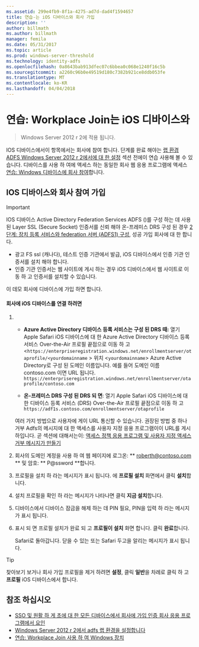 ```yaml
---
ms.assetid: 299e4fb9-8f1a-4275-ad7d-dad4f1594657
title: 연습-는 iOS 디바이스와 회사 가입
description: ''
author: billmath
ms.author: billmath
manager: femila
ms.date: 05/31/2017
ms.topic: article
ms.prod: windows-server-threshold
ms.technology: identity-adfs
ms.openlocfilehash: 0a8643bab913dfec07c6bbea0c068e1240f16c5b
ms.sourcegitcommit: a2260c96b0e49519d180c7382b921ce8ddb053fe
ms.translationtype: MT
ms.contentlocale: ko-KR
ms.lasthandoff: 04/04/2018
---
```

# <a name="walkthrough-workplace-join-with-an-ios-device"></a>연습: Workplace Join는 iOS 디바이스와

>Windows Server 2012 r 2에 적용 됩니다.

IOS 디바이스에서이 항목에서는 회사에 참여 합니다. 단계를 완료 해야는 [랩 환경 ADFS Windows Server 2012 r 2에서에 대 한 설정](../../ad-fs/deployment/Set-up-the-lab-environment-for-AD-FS-in-Windows-Server-2012-R2.md) 섹션 전에이 연습 사용해 볼 수 있습니다. 디바이스를 사용 하 여에 액세스 하는 동일한 회사 웹 응용 프로그램에 액세스 [연습: Windows 디바이스에 회사 참여](Walkthrough--Workplace-Join-with-a-Windows-Device.md)합니다.

## <a name="join-an-ios-device-with-workplace-join"></a>IOS 디바이스와 회사 참여 가입

> [!IMPORTANT]
> IOS 디바이스 Active Directory Federation Services ADFS ()를 구성 하는 데 사용 된 Layer SSL (Secure Socket) 인증서를 신뢰 해야 온-프레미스 DRS 구성 된 경우 [2 단계: 장치 등록 서비스와 federation 서버 (ADFS1) 구성](../../ad-fs/deployment/Set-up-the-lab-environment-for-AD-FS-in-Windows-Server-2012-R2.md#BKMK_4), 성공 가입 회사에 대 한 합니다.
> 
> -   광고 FS ssl (캐나다), 테스트 인증 기관에서 발급, iOS 디바이스에서 인증 기관 인증서를 설치 해야 합니다.
> -   인증 기관 인증서는 웹 사이트에 게시 하는 경우 iOS 디바이스에서 웹 사이트로 이동 하 고 인증서를 설치할 수 있습니다.

이 데모 회사에 디바이스에 가입 하면 합니다.

#### <a name="to-join-an-ios-device-to-a-workplace"></a>회사에 iOS 디바이스를 연결 하려면

1.  -   **Azure Active Directory 디바이스 등록 서비스는 구성 된 DRS 때:** 열기 Apple Safari iOS 디바이스에 대 한 Azure Active Directory 디바이스 등록 서비스 Over-the-Air 프로필 끝점으로 이동 하 고 <`https://enterpriseregistration.windows.net/enrollmentserver/otaprofile/<yourdomainname` > 위치 <`yourdomainname`> Azure Active Directory로 구성 된 도메인 이름입니다. 예를 들어 도메인 이름 contoso.com 이면 URL 됩니다. `https://enterpriseregistration.windows.net/enrollmentserver/otaprofile/contoso.com`

    -   **온-프레미스 DRS 구성 된 DRS 되 면**: 열기 Apple Safari iOS 디바이스에 대 한 디바이스 등록 서비스 (DRS) Over-the-Air 프로필 끝점으로 이동 하 고`https://adf1s.contoso.com/enrollmentserver/otaprofile`

    여러 가지 방법으로 사용자에 게이 URL 통신할 수 있습니다. 권장된 방법 중 하나 거부 Adfs의 메시지에 대 한 액세스를 사용자 지정 응용 프로그램이이 URL를 게시 하입니다. 곧 섹션에 대해서는이: [액세스 정책 응용 프로그램 및 사용자 지정 액세스 거부 메시지가 만들기](https://docs.microsoft.com/azure/active-directory/active-directory-device-registration-on-premises-setup#create-an-application-access-policy-and-custom-access-denied-message)

2.  회사의 도메인 계정을 사용 하 여 웹 페이지에 로그온: ** roberth@contoso.com ** 및 암호: ** P@ssword **합니다.

3.  프로필을 설치 하 라는 메시지가 표시 됩니다. 에 **프로필 설치** 화면에서 클릭 **설치**합니다.

4.  설치 프로필을 확인 하 라는 메시지가 나타나면 클릭 **지금 설치**합니다.

5.  디바이스에서 디바이스 잠금을 해제 하는 데 PIN 필요, PIN을 입력 하 라는 메시지가 표시 됩니다.

6.  표시 되 면 프로필 설치가 완료 되 고 **프로필이 설치** 화면 합니다. 클릭 **완료**합니다.

    Safari로 돌아갑니다. 닫을 수 있는 또는 Safari 두고을 알리는 메시지가 표시 됩니다.

> [!TIP]
> 찾아보기 보거나 회사 가입 프로필을 제거 하려면 **설정**, 클릭 **일반**을 차례로 클릭 하 고 **프로필** iOS 디바이스에서 합니다.

## <a name="see-also"></a>참조 하십시오


- [SSO 및 원활 하 게 초에 대 한 모든 디바이스에서 회사에 가입 인증 회사 응용 프로그램에서 요인](Join-to-Workplace-from-Any-Device-for-SSO-and-Seamless-Second-Factor-Authentication-Across-Company-Applications.md)
- [Windows Server 2012 r 2에서 adfs 랩 환경을 설정합니다](../../ad-fs/deployment/Set-up-the-lab-environment-for-AD-FS-in-Windows-Server-2012-R2.md)
- [연습: Workplace Join 사용 하 여 Windows 장치](Walkthrough--Workplace-Join-with-a-Windows-Device.md)



